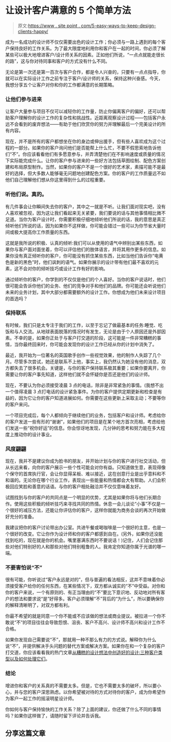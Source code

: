 # 让设计客户满意的 5 个简单方法

> 原文:[https://www . site point . com/5-easy-ways-to-keep-design-clients-happy/](https://www.sitepoint.com/5-easy-ways-to-keep-design-clients-happy/)

成为一名成功的设计师不仅仅需要出色的设计工作；你必须与一路上遇到的每个客户保持良好的工作关系。为了最大限度地利用你和客户在一起的时间，你必须了解某些可以极大地增进客户/设计师关系的因素。正如他们所说，“一点点就能走很长的路”，这与你对待同事和客户的方式没有什么不同。

无论是第一次还是第一百次与客户合作，都是令人兴奋的，只要有一点点指导，你就可以在实际设计工作之前专注于客户/设计师的关系，保持这种兴奋感。今天，我想分享五个让客户对你和你的工作都满意的长期策略。

### 让他们参与进来

让客户大量参与项目不仅可以减轻你的工作量，防止你偏离客户的偏好，还可以帮助客户理解你的设计工作的复杂性和挑战性。近距离观察设计过程——包括客户永远不会看到的废弃想法——有助于他们欣赏你的努力并理解最后一个完美设计的所有内容。

现在，并不是所有的客户都想坐在你的身边或伸出援手，但有些人喜欢成为这个过程的一部分。如果你的客户询问他们是否能帮上什么忙，不要不假思索地告诉他们“不”。你应该看看他们有多愿意参与，并弄清楚他们在不影响速度或质量的情况下实际能完成什么。让你的客户参与进来的一些好方法包括草图绘制、配色方案创建和布局原型制作。当然，如果你的客户不是一个很好的艺术家，素描可能不是最好的选择，但大多数人能够毫无问题地创建配色方案。你的客户的工作质量远不如他们自己理解他们想从你这里得到什么的过程重要。

### 听他们说。真的。

有几件事会让你瞬间失去你的客户，其中之一就是不听。让我们面对现实吧，没有人喜欢被忽视，因为这让我们看起来无关紧要，我们要说的话与其他事情相比微不足道。当你为客户设计时，你需要积极仔细地倾听他们所说的话，我的意思是真正倾听他们所说的话，因为如果你不这样做，你可能会错过一些可以为你节省大量时间或极大提高你工作质量的东西。

这就是我所说的积极、认真的倾听:我们可以从使用的语气中辨别出某些东西，如果你与客户面对面坐着，你可以评估他们的肢体语言，并将其用作更多的信息。如果你没有真正倾听你的客户，你可能没有抓住某些东西，比如当他们告诉你“电黄色是新的黑色”时，他们讽刺的语气。如果你展示的设计带有他们最不喜欢的元素，这不会对你的倾听技巧或设计工作有好的影响。

通过倾听你的客户，你学到的不仅仅是他们的个人喜好。当你的客户说话时，他们很可能会告诉你他们的业务、他们的竞争对手和他们的品牌。你可能还会听说他们未来的业务计划，其中大部分都需要额外的设计工作。你想成为他们未来设计项目的首选吗？

### 保持联系

有时候，我们只是太专注于我们的工作，以至于忘记了做最基本的任务:睡觉、吃饭和与人交流。从地球表面脱落的情况时有发生，无论是由于个人原因还是外部因素。不幸的是，如果你正处于与客户打交道的阶段，这可能是一件非常糟糕的事情，当你最终回来时，你可能会发现你的设计工作已经从你的计划中消失了。

最近，我开始为一位著名的英国歌手创作一些视觉效果，他的制作人失踪了几个月。尽管多次尝试，她还是联系不上他，事实上，我仍然认为她没有他的消息，双方都失去了很多机会。关键是，与你的客户保持联系极其重要；如果你要离开，你需要让你的客户事先知道，这样他们就不会怀疑你是否还是他们的设计师。

现在，不要认为你必须接受凌晨 3 点的电话，除非是非常紧急的事情。(我想不出一个值得凌晨 3 点打电话的设计紧急事件。为你的客户提供定期更新和检查是有益的，因为它让你的客户知道进展如何。你需要在这些更新上采取主动；不要等你的客户来问。

一个项目完成后，每个人都倾向于继续他们的业务，包括客户和设计师。考虑给你的客户发送一些有形的“谢谢”，如果他们的项目是在某个地方首次亮相，考虑给他们发送一些“祝你好运”的信息。你会惊讶地发现，几分钟的思考和努力能在多大程度上推动你的设计事业。

### 风度翩翩

现在，我并不是建议你成为脸书的朋友，并开始计划与你的客户进行社交活动，但从长远来看，向你的客户展示一些个性可能会对你有益。只知道做生意，表现得像个保守的首席执行官，会让你显得呆板、难以接近，这在创意行业是出乎意料和不和谐的。无论你在哪个行业工作，表现出一些能量和热情都会大有帮助。人们会积极回应笑脸和善意的话语。与你的客户相处融洽并不仅仅意味着友好。

试图找到与你的客户的共同点是一个明显的优势，尤其是如果你将与他们长期合作。使用这些积极的倾听技巧来寻找共同的热情。休息一会儿谈论“小事”不仅是一个很好的减压方法，还能让你评估你的客户，这样你就能为商务会谈的再次开始做好充分的准备。

我建议把你的客户讨论带出办公室。共进午餐或喝咖啡是一个很好的主意，也是一个很好的改变。它让你作为设计师和你的客户都感到自在。(另外，如果你还没能找到吃的，现在就是你的机会。嘴里塞满东西时不要说话！)记住，人们会记住那些对他们特别好的人和那些对他们特别粗鲁的人。我肯定你知道你属于光谱的哪一端。

### 不要害怕说“不”

很有可能，你听说过“客户永远是对的”，但与普遍的看法相反，这并不意味着你必须接受客户给你的任何东西，在某些情况下，双方都从诚实的“不”中受益。对你和你的客户来说，一个有原则的、有正当理由的“不”要比下意识地、反动地对所有客户的想法和要求说“是”好得多。客户必须理解“不”背后的“为什么”，所以要确保你的解释清晰明了，对双方都有利。

你最不希望的就是同意一个你不能或不应该做的想法或商业提议。被拉进一个你不敢说“不”的项目往往会导致怨恨、沮丧、客户不高兴、设计师不高兴和设计工作不合格。

如果你发现自己需要说“不”，那就用一种不那么有力的方式说。解释你为什么说“不”，并提供解决手头问题的替代方案或解决方案。如果你在和一个复杂的客户打交道，你应该看看我的热门文章[从糟糕的设计想法中创造好的设计:三种客户类型以及如何处理它们](https://www.sitepoint.com/creating-good-designs-from-bad-design-ideas/ "Permanent Link to Creating Good Designs from Bad Design Ideas: Three Client Types and How to Handle Them")。

### 结论

增进你和客户的关系真的不需要太多。但是，它也不需要太多的破坏，所以要小心，并与您的客户深思熟虑。以你希望被对待的方式对待你的客户，成为你希望作为客户一起工作的摇滚明星设计师。

你如何与客户保持愉快的工作关系？除了上面的建议，你还做了什么不同的事情吗？如果你这样做了，请随时留下评论并告诉我。

## 分享这篇文章